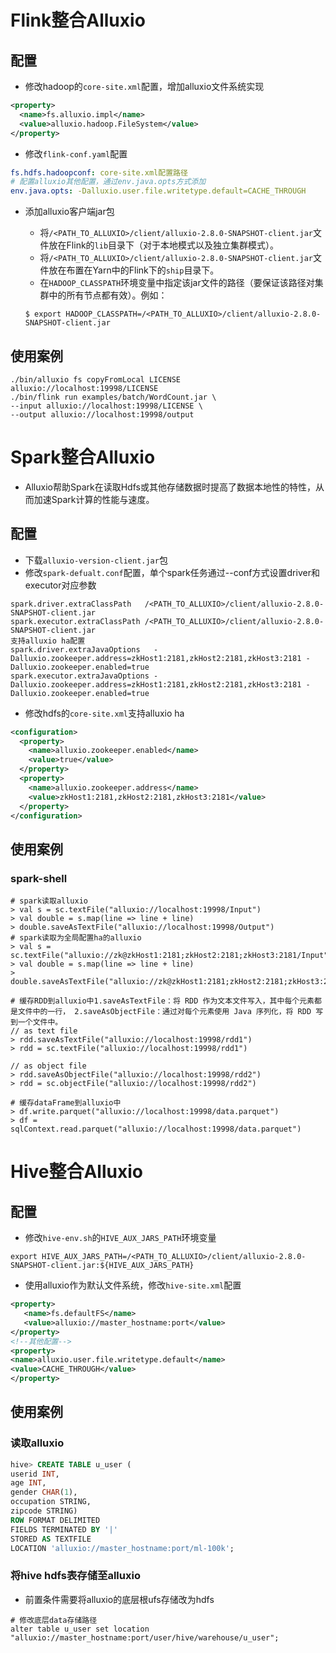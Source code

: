 # Flink整合Alluxio

## 配置

* 修改hadoop的`core-site.xml`配置，增加alluxio文件系统实现

```xml
<property>
  <name>fs.alluxio.impl</name>
  <value>alluxio.hadoop.FileSystem</value>
</property>
```

* 修改`flink-conf.yaml`配置

```yaml
fs.hdfs.hadoopconf: core-site.xml配置路径
# 配置alluxio其他配置，通过env.java.opts方式添加
env.java.opts: -Dalluxio.user.file.writetype.default=CACHE_THROUGH
```

* 添加alluxio客户端jar包

  * 将`/<PATH_TO_ALLUXIO>/client/alluxio-2.8.0-SNAPSHOT-client.jar`文件放在Flink的`lib`目录下（对于本地模式以及独立集群模式）。
  * 将`/<PATH_TO_ALLUXIO>/client/alluxio-2.8.0-SNAPSHOT-client.jar`文件放在布置在Yarn中的Flink下的`ship`目录下。
  * 在`HADOOP_CLASSPATH`环境变量中指定该jar文件的路径（要保证该路径对集群中的所有节点都有效）。例如：

  ```shell
  $ export HADOOP_CLASSPATH=/<PATH_TO_ALLUXIO>/client/alluxio-2.8.0-SNAPSHOT-client.jar
  ```

## 使用案例

```shell
./bin/alluxio fs copyFromLocal LICENSE alluxio://localhost:19998/LICENSE
./bin/flink run examples/batch/WordCount.jar \
--input alluxio://localhost:19998/LICENSE \
--output alluxio://localhost:19998/output
```

# Spark整合Alluxio

* Alluxio帮助Spark在读取Hdfs或其他存储数据时提高了数据本地性的特性，从而加速Spark计算的性能与速度。

## 配置

* 下载`alluxio-version-client.jar`包
* 修改`spark-defualt.conf`配置，单个spark任务通过--conf方式设置driver和executor对应参数

```
spark.driver.extraClassPath   /<PATH_TO_ALLUXIO>/client/alluxio-2.8.0-SNAPSHOT-client.jar
spark.executor.extraClassPath /<PATH_TO_ALLUXIO>/client/alluxio-2.8.0-SNAPSHOT-client.jar
支持alluxio ha配置
spark.driver.extraJavaOptions   -Dalluxio.zookeeper.address=zkHost1:2181,zkHost2:2181,zkHost3:2181 -Dalluxio.zookeeper.enabled=true
spark.executor.extraJavaOptions -Dalluxio.zookeeper.address=zkHost1:2181,zkHost2:2181,zkHost3:2181 -Dalluxio.zookeeper.enabled=true
```

* 修改hdfs的`core-site.xml`支持alluxio ha

```xml
<configuration>
  <property>
    <name>alluxio.zookeeper.enabled</name>
    <value>true</value>
  </property>
  <property>
    <name>alluxio.zookeeper.address</name>
    <value>zkHost1:2181,zkHost2:2181,zkHost3:2181</value>
  </property>
</configuration>
```



## 使用案例

### spark-shell

```shell
# spark读取alluxio
> val s = sc.textFile("alluxio://localhost:19998/Input")
> val double = s.map(line => line + line)
> double.saveAsTextFile("alluxio://localhost:19998/Output")
# spark读取为全局配置ha的alluxio
> val s = sc.textFile("alluxio://zk@zkHost1:2181;zkHost2:2181;zkHost3:2181/Input")
> val double = s.map(line => line + line)
> double.saveAsTextFile("alluxio://zk@zkHost1:2181;zkHost2:2181;zkHost3:2181/Output")

# 缓存RDD到alluxio中1.saveAsTextFile：将 RDD 作为文本文件写入，其中每个元素都是文件中的一行， 2.saveAsObjectFile：通过对每个元素使用 Java 序列化，将 RDD 写到一个文件中。
// as text file
> rdd.saveAsTextFile("alluxio://localhost:19998/rdd1")
> rdd = sc.textFile("alluxio://localhost:19998/rdd1")

// as object file
> rdd.saveAsObjectFile("alluxio://localhost:19998/rdd2")
> rdd = sc.objectFile("alluxio://localhost:19998/rdd2")

# 缓存dataFrame到alluxio中
> df.write.parquet("alluxio://localhost:19998/data.parquet")
> df = sqlContext.read.parquet("alluxio://localhost:19998/data.parquet")
```

# Hive整合Alluxio

## 配置

* 修改`hive-env.sh`的`HIVE_AUX_JARS_PATH`环境变量

```shell
export HIVE_AUX_JARS_PATH=/<PATH_TO_ALLUXIO>/client/alluxio-2.8.0-SNAPSHOT-client.jar:${HIVE_AUX_JARS_PATH}
```

* 使用alluxio作为默认文件系统，修改`hive-site.xml`配置

```xml
<property>
   <name>fs.defaultFS</name>
   <value>alluxio://master_hostname:port</value>
</property>
<!--其他配置-->
<property>
<name>alluxio.user.file.writetype.default</name>
<value>CACHE_THROUGH</value>
</property>
```



## 使用案例

### 读取alluxio

```sql
hive> CREATE TABLE u_user (
userid INT,
age INT,
gender CHAR(1),
occupation STRING,
zipcode STRING)
ROW FORMAT DELIMITED
FIELDS TERMINATED BY '|'
STORED AS TEXTFILE
LOCATION 'alluxio://master_hostname:port/ml-100k';
```

### 将hive hdfs表存储至alluxio

* 前置条件需要将alluxio的底层根ufs存储改为hdfs

```shell
# 修改底层data存储路径
alter table u_user set location "alluxio://master_hostname:port/user/hive/warehouse/u_user";
```
